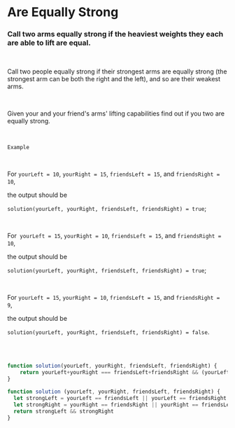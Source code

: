 # Are Equally Strong

### Call two arms equally strong if the heaviest weights they each are able to lift are equal.
<br />

Call two people equally strong if their strongest arms are equally strong (the strongest arm can be both the right and the left), and so are their weakest arms.

<br />

Given your and your friend's arms' lifting capabilities find out if you two are equally strong.

<br />

`Example`

<br />

For `yourLeft = 10`, `yourRight = 15`, `friendsLeft = 15`, and `friendsRight = 10`,

the output should be

`solution(yourLeft, yourRight, friendsLeft, friendsRight) = true`;

<br />

For` yourLeft = 15`, `yourRight = 10`, `friendsLeft = 15`, and `friendsRight = 10`,

the output should be

`solution(yourLeft, yourRight, friendsLeft, friendsRight) = true`;

<br />

For `yourLeft = 15`, `yourRight = 10`, `friendsLeft = 15`, and `friendsRight = 9`,

the output should be

`solution(yourLeft, yourRight, friendsLeft, friendsRight) = false`.

<br />

<br />



```javascript
function solution(yourLeft, yourRight, friendsLeft, friendsRight) {
    return yourLeft+yourRight === friendsLeft+friendsRight && (yourLeft === friendsLeft || yourLeft === friendsRight);
}
```

```javascript
function solution (yourLeft, yourRight, friendsLeft, friendsRight) {
  let strongLeft = yourLeft == friendsLeft || yourLeft == friendsRight
  let strongRight = yourRight == friendsRight || yourRight == friendsLeft
  return strongLeft && strongRight
}
```
